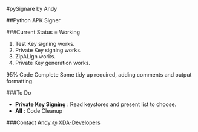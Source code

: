 #pySignare by Andy


##Python APK Signer

###Current Status = Working

1. Test Key signing works.
2. Private Key signing works.
3. ZipALign works.
4. Private Key generation works.

95% Code Complete
Some tidy up required, adding comments and output formatting.

###To Do

* **Private Key Signing** : Read keystores and present list to choose.
* **All** : Code Cleanup

###Contact
[Andy @ XDA-Developers](http://forum.xda-developers.com/member.php?u=797171)
